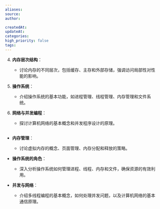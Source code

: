 ```yaml
---
aliases: 
source: 
author: 

createdAt: 
updateAt: 
categories: 
high_priority: false
tags:
---
```



4. **内存层次结构**：
   - 讨论内存的不同层次，包括缓存、主存和外部存储，强调访问局部性对性能的影响。

5. **操作系统**：
   - 介绍操作系统的基本功能，如进程管理、线程管理、内存管理和文件系统。

6. **网络与并发编程**：
   - 探讨计算机网络的基本概念和并发程序设计的原理。

## 

- **内存管理**：
  - 讨论虚拟内存的概念、页面管理、内存分配和释放的策略。

- **操作系统的角色**：
  - 深入分析操作系统如何管理进程、线程、内存和文件，确保资源的有效利用。

- **并发与网络**：
  - 介绍多线程编程的基本概念，如何处理并发问题，以及计算机网络的基本通信原理。


